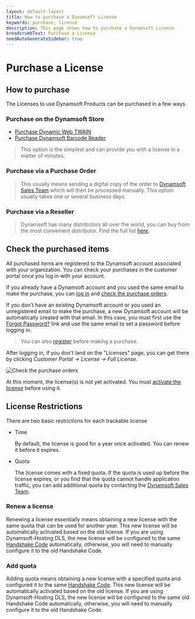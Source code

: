 ```yaml
---
layout: default-layout
title: How to purchase a Dynamsoft License
keywords: purchase, license
description: This page shows how to purchase a Dynamsoft License
breadcrumbText: Purchase a License
needAutoGenerateSidebar: true
---
```


# Purchase a License

## How to purchase

The Licenses to use Dynamsoft Products can be purchased in a few ways

### Purchase on the Dynamsoft Store

* [Purchase Dynamic Web TWAIN](https://www.dynamsoft.com/store/dynamic-web-twain/)
* [Purchase Dynamsoft Barcode Reader](https://www.dynamsoft.com/store/dynamsoft-barcode-reader/)

> This option is the simplest and can provide you with a license in a matter of minutes.

### Purchase via a Purchase Order

> This usually means sending a digital copy of the order to [Dynamsoft Sales Team](mailto:sales@dynamsoft.com) which will then be processed manually. This option usually takes one or several business days.

### Purchase via a Reseller

> Dynamsoft has many distributors all over the world, you can buy from the most convenient distributor. Find the full list [here](https://www.dynamsoft.com/Partner/Resellers.aspx).

## Check the purchased items

All purchased items are registered to the Dynamsoft account associated with your organization. You can check your purchases in the customer portal once you log in with your account.

If you already have a Dynamsoft account and you used the same email to make the purchase, you can [log in](https://www.dynamsoft.com/api-common/Login/Login) and [check the purchase orders](https://www.dynamsoft.com/customer/order/list).

If you don't have an existing Dynamsoft account or you used an unregistered email to make the purchase, a new Dynamsoft account will be automatically created with that email. In this case, you must first use the [Forgot Password?](https://www.dynamsoft.com/api-common/Regist/ForgotPassword) link and use the same email to set a password before logging in.

> You can also [register](https://www.dynamsoft.com/api-common/Regist/Regist) before making a purchase.

After logging in, if you don't land on the "Licenses" page, you can get there by clicking *Customer Portal -> License -> Full License*.

![Check the purchase orders]({{site.assets}}imgs/purchase-001.png)

At this moment, the license(s) is not yet activated. You must [activate the license]({{site.about}}activate.html) before using it.

## License Restrictions

There are two basic restrictions for each trackable license

* Time

    By default, the license is good for a year once activated. You can renew it before it expires.

* Quota

    <!--TODO add quota should be doable by customer-->
    The license comes with a fixed quota. If the quota is used up before the license expires, or you find that the quota cannot handle application traffic, you can add additional quota by contacting the [Dynamsoft Sales Team](mailto:sales@dynamsoft.com).

### Renew a license

Renewing a license essentially means obtaining a new license with the same quota that can be used for another year. This new license will be automatically activated based on the old license. If you are using Dynamsoft-Hosting DLS, the new license will be configured to the same [Handshake Code](./terms.md#handshake-code) automatically, otherwise, you will need to manually configure it to the old Handshake Code.

### Add quota

Adding quota means obtaining a new license with a specified quota and configured it to the same [Handshake Code](./terms.md#handshake-code). This new license will be automatically activated based on the old license. If you are using Dynamsoft-Hosting DLS, the new license will be configured to the same old Handshake Code automatically, otherwise, you will need to manually configure it to the old Handshake Code.
